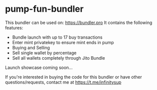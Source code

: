 # pump-fun-bundler

This bundler can be used on: https://bundler.pro It contains the following features:

- Bundle launch with up to 17 buy transactions
- Enter mint privatekey to ensure mint ends in pump
- Buying and Selling
- Sell single wallet by percentage
- Sell all wallets completely through Jito Bundle

Launch showcase
coming soon...

If you're interested in buying the code for this bundler or have other questions/requests, contact me at https://t.me/infinitysup
